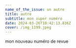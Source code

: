 ```yaml
---
name_of_the_issue: un autre
title: autre
subtitle: mon super numéro
date: 2024-03-26T10:42:13.836Z
cover: /img_1199.jpeg
---
```

m﻿on nouveau numéro de revue
